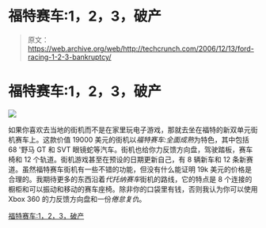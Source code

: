 # 福特赛车:1，2，3，破产 

> 原文：<https://web.archive.org/web/http://techcrunch.com/2006/12/13/ford-racing-1-2-3-bankruptcy/>

# 福特赛车:1，2，3，破产

![](img/c69cc253bd243c57140971c3522a39d8.png)

如果你喜欢去当地的街机而不是在家里玩电子游戏，那就去坐在福特的新双单元街机赛车上。这款价值 19000 美元的街机以*福特赛车:全面成熟*为特色，其中包括 68 '野马 GT 和 SVT 眼镜蛇等汽车。街机也给你力反馈方向盘，驾驶踏板，赛车椅和 12 个轨道。街机游戏甚至在预设的日期更新自己，有 8 辆新车和 12 条新赛道。虽然福特赛车街机有一些不错的功能，但没有什么能证明 19k 美元的价格是合理的。我期待更多的东西沿着*代托纳赛车*街机的路线，它的特点是 8 个连接的橱柜和可以振动和移动的赛车座椅。除非你的口袋里有钱，否则我认为你可以使用 Xbox 360 的力反馈方向盘和一份*倦怠复仇*。

[福特赛车:1，2，3，破产](https://web.archive.org/web/20201125140855/http://www.uncrate.com/men/gear/gaming/ford-racing-arcade-game-007717.php)